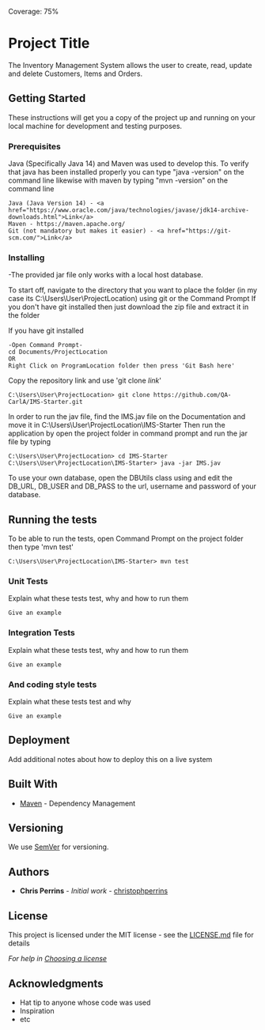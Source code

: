 Coverage: 75%
# Project Title

The Inventory Management System allows the user to create, read, update and delete Customers, Items and Orders.

## Getting Started

These instructions will get you a copy of the project up and running on your local machine for development and testing purposes.

### Prerequisites

Java (Specifically Java 14) and Maven was used to develop this. 
To verify that java has been installed properly you can type "java -version" on the command line likewise with maven by typing "mvn -version" on the command line

```
Java (Java Version 14) - <a href="https://www.oracle.com/java/technologies/javase/jdk14-archive-downloads.html">Link</a>
Maven - https://maven.apache.org/
Git (not mandatory but makes it easier) - <a href="https://git-scm.com/">Link</a>
```

### Installing
-The provided jar file only works with a local host database.

To start off, navigate to the directory that you want to place the folder (in my case its C:\Users\User\ProjectLocation) using git or the Command Prompt
If you don't have git installed then just download the zip file and extract it in the folder

If you have git installed
```
-Open Command Prompt-
cd Documents/ProjectLocation
OR
Right Click on ProgramLocation folder then press 'Git Bash here'
```

Copy the repository link and use 'git clone *link*' 

```
C:\Users\User\ProjectLocation> git clone https://github.com/QA-CarlA/IMS-Starter.git
```

In order to run the jav file, find the IMS.jav file on the Documentation and move it in C:\Users\User\ProjectLocation\IMS-Starter
Then run the application by open the project folder in command prompt and run the jar file by typing

```
C:\Users\User\ProjectLocation> cd IMS-Starter
C:\Users\User\ProjectLocation\IMS-Starter> java -jar IMS.jav 
```

To use your own database, open the DBUtils class using and edit the DB_URL, DB_USER and DB_PASS to the url, username and password of your database.

## Running the tests

To be able to run the tests, open Command Prompt on the project folder then type 'mvn test'
```
C:\Users\User\ProjectLocation\IMS-Starter> mvn test
```

### Unit Tests 

Explain what these tests test, why and how to run them

```
Give an example
```

### Integration Tests 
Explain what these tests test, why and how to run them

```
Give an example
```

### And coding style tests

Explain what these tests test and why

```
Give an example
```

## Deployment

Add additional notes about how to deploy this on a live system

## Built With

* [Maven](https://maven.apache.org/) - Dependency Management

## Versioning

We use [SemVer](http://semver.org/) for versioning.

## Authors

* **Chris Perrins** - *Initial work* - [christophperrins](https://github.com/christophperrins)

## License

This project is licensed under the MIT license - see the [LICENSE.md](LICENSE.md) file for details 

*For help in [Choosing a license](https://choosealicense.com/)*

## Acknowledgments

* Hat tip to anyone whose code was used
* Inspiration
* etc
